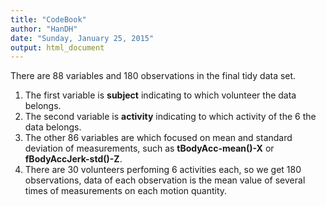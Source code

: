 ```yaml
---
title: "CodeBook"
author: "HanDH"
date: "Sunday, January 25, 2015"
output: html_document
---
```


There are 88 variables and 180 observations in the final tidy data set.

1. The first variable is **subject** indicating to which volunteer the data belongs.
2. The second variable is **activity** indicating to which activity of the 6 the data belongs.
3. The other 86 variables are which focused on mean and standard deviation of measurements, such as **tBodyAcc-mean()-X** or **fBodyAccJerk-std()-Z**.
4. There are 30 volunteers perfoming 6 activities each, so we get 180 observations, data of each observation is the mean value of several times of measurements on each motion quantity.